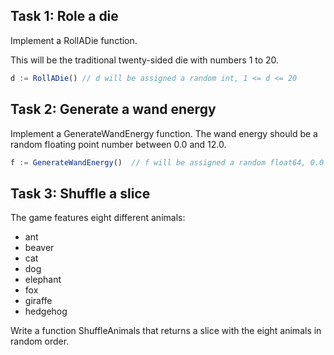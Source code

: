 ## Task 1: Role a die

Implement a RollADie function.

This will be the traditional twenty-sided die with numbers 1 to 20.

```javascript
d := RollADie() // d will be assigned a random int, 1 <= d <= 20
```

## Task 2: Generate a wand energy

Implement a GenerateWandEnergy function. The wand energy should be a random floating point number between 0.0 and 12.0.

```javascript
f := GenerateWandEnergy()  // f will be assigned a random float64, 0.0 <= f < 12.0
```

## Task 3: Shuffle a slice

The game features eight different animals:

- ant
- beaver
- cat
- dog
- elephant
- fox
- giraffe
- hedgehog

Write a function ShuffleAnimals that returns a slice with the eight animals in random order.